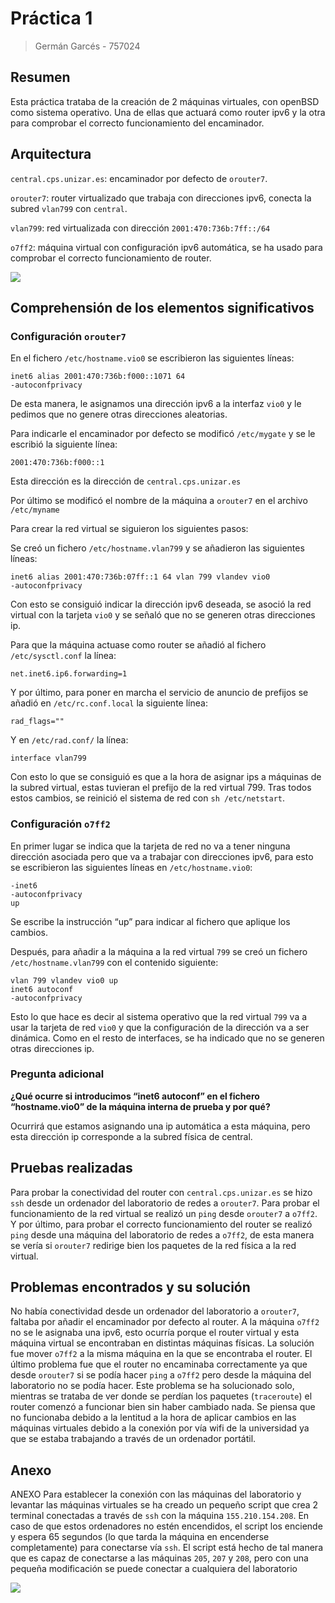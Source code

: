 # Práctica 1
> Germán Garcés - 757024
## Resumen
Esta práctica trataba de la creación de 2 máquinas virtuales, con openBSD como sistema operativo. Una de ellas que actuará como router ipv6 y la otra para comprobar el correcto funcionamiento del encaminador.
## Arquitectura

`central.cps.unizar.es`: encaminador por defecto de `orouter7`.

`orouter7`: router virtualizado que trabaja con direcciones ipv6, conecta la subred `vlan799` con `central`.

`vlan799`: red virtualizada con dirección `2001:470:736b:7ff::/64`

`o7ff2`: máquina virtual con configuración ipv6 automática, se ha usado para comprobar el correcto funcionamiento de router.

![](https://i.imgur.com/JrLY8E0.png)

## Comprehensión de los elementos significativos

### Configuración `orouter7`

En el fichero `/etc/hostname.vio0` se escribieron las siguientes líneas:
```
inet6 alias 2001:470:736b:f000::1071 64
-autoconfprivacy
```
De esta manera, le asignamos una dirección ipv6 a la interfaz `vio0` y le pedimos que no genere otras direcciones aleatorias.

Para indicarle el encaminador por defecto se modificó `/etc/mygate` y se le escribió la siguiente línea:
```
2001:470:736b:f000::1
```
Esta dirección es la dirección de `central.cps.unizar.es`

Por último se modificó el nombre de la máquina a `orouter7` en el archivo `/etc/myname`

Para crear la red virtual se siguieron los siguientes pasos:

Se creó un fichero `/etc/hostname.vlan799` y se añadieron las siguientes líneas:
```
inet6 alias 2001:470:736b:07ff::1 64 vlan 799 vlandev vio0
-autoconfprivacy
```
Con esto se consiguió indicar la dirección ipv6 deseada, se asoció la red virtual con la tarjeta `vio0` y se señaló que no se generen otras direcciones ip.

Para que la máquina actuase como router se añadió al fichero `/etc/sysctl.conf` la línea:
```
net.inet6.ip6.forwarding=1
```

Y por último, para poner en marcha el servicio de anuncio de prefijos se añadió en `/etc/rc.conf.local` la siguiente línea:
```
rad_flags=""
```
Y en `/etc/rad.conf/` la línea:
```
interface vlan799
```
Con esto lo que se consiguió es que a la hora de asignar ips a máquinas de la subred virtual, estas tuvieran el prefijo de la red virtual 799.
Tras todos estos cambios, se reinició el sistema de red con `sh /etc/netstart`.

### Configuración `o7ff2`

En primer lugar se indica que la tarjeta de red no va a tener ninguna dirección asociada pero que va a trabajar con direcciones ipv6, para esto se escribieron las siguientes líneas en `/etc/hostname.vio0`:
```
-inet6
-autoconfprivacy
up
```
Se escribe la instrucción “up” para indicar al fichero que aplique los cambios.

Después, para añadir a la máquina a la red virtual `799` se creó un fichero `/etc/hostname.vlan799` con el contenido siguiente:
```
vlan 799 vlandev vio0 up
inet6 autoconf
-autoconfprivacy
```
Esto lo que hace es decir al sistema operativo que la red virtual `799` va a usar la tarjeta de red `vio0` y que la configuración de la dirección va a ser dinámica. Como en el resto de interfaces, se ha indicado que no se generen otras direcciones ip.

### Pregunta adicional
**¿Qué ocurre si introducimos “inet6 autoconf” en el fichero “hostname.vio0” de la máquina interna de prueba y por qué?**

Ocurrirá que estamos asignando una ip automática a esta máquina, pero esta dirección ip corresponde a la subred física de central.

## Pruebas realizadas

Para probar la conectividad del router con `central.cps.unizar.es` se hizo `ssh` desde un ordenador del laboratorio de redes a `orouter7`.
Para probar el funcionamiento de la red virtual se realizó un `ping` desde `orouter7` a `o7ff2`.
Y por último, para probar el correcto funcionamiento del router se realizó `ping` desde una máquina del laboratorio de redes a `o7ff2`, de esta manera se vería si `orouter7` redirige bien los paquetes de la red física a la red virtual.

## Problemas encontrados y su solución

No había conectividad desde un ordenador del laboratorio a `orouter7`, faltaba por añadir el encaminador por defecto al router.
A la máquina `o7ff2` no se le asignaba una ipv6, esto ocurría porque el router virtual y esta máquina virtual se encontraban en distintas máquinas físicas. La solución fue mover `o7ff2` a la misma máquina en la que se encontraba el router.
El último problema fue que el router no encaminaba correctamente ya que desde `orouter7` si se podía hacer `ping` a `o7ff2` pero desde la máquina del laboratorio no se podía hacer. Este problema se ha solucionado solo, mientras se trataba de ver donde se perdían los paquetes (`traceroute`) el router comenzó a funcionar bien sin haber cambiado nada. Se piensa que no funcionaba debido a la lentitud a la hora de aplicar cambios en las máquinas virtuales debido a la conexión por vía wifi de la universidad ya que se estaba trabajando a través de un ordenador portátil.

## Anexo

ANEXO
Para establecer la conexión con las máquinas del laboratorio y levantar las máquinas virtuales se ha creado un pequeño script que crea 2 terminal conectadas a través de `ssh` con la máquina `155.210.154.208`. En caso de que estos ordenadores no estén encendidos, el script los enciende y espera 65 segundos (lo que tarda la máquina en encenderse completamente) para conectarse vía `ssh`.
El script está hecho de tal manera que es capaz de conectarse a las máquinas `205`, `207` y `208`, pero con una pequeña modificación se puede conectar a cualquiera del laboratorio

![](https://i.imgur.com/GnPG6el.png)
